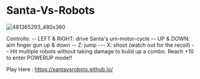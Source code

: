 # Santa-Vs-Robots
![481365293_480x360](https://user-images.githubusercontent.com/83615911/122139967-1f9f4280-ce18-11eb-9923-3628f699e462.png)

Controlls:
-- LEFT & RIGHT: drive Santa's uni-motor-cycle
-- UP & DOWN: aim finger gun up & down
-- Z: jump --- X: shoot (watch out for the recoil)
-- Hit multiple robots without taking damage to build up a combo. Reach +10 to enter POWERUP mode!!


Play Here : https://santavsrobots.github.io/
